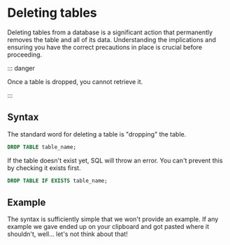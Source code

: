 # Deleting tables

Deleting tables from a database is a significant action that permanently removes
the table and all of its data. Understanding the implications and ensuring you
have the correct precautions in place is crucial before proceeding.

::: danger

Once a table is dropped, you cannot retrieve it.

:::

## Syntax

The standard word for deleting a table is "dropping" the table.

```sql
DROP TABLE table_name;
```

If the table doesn't exist yet, SQL will throw an error. You can't prevent this
by checking it exists first.

```sql
DROP TABLE IF EXISTS table_name;
```

## Example

The syntax is sufficiently simple that we won't provide an example. If any
example we gave ended up on your clipboard and got pasted where it shouldn't,
well... let's not think about that!
